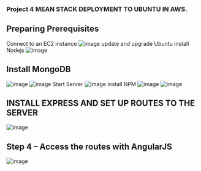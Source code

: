### Project 4 MEAN STACK DEPLOYMENT TO UBUNTU IN AWS.
## Preparing Prerequisites
Connect to an EC2 instance
![image](https://user-images.githubusercontent.com/103155174/168704976-03d690f1-3d76-42ca-8ea2-5a77fe3151bf.png)
update and upgrade Ubuntu 
install Nodejs
![image](https://user-images.githubusercontent.com/103155174/168706302-17fbb299-1100-4800-933f-9a447d2bc58e.png)
## Install MongoDB
![image](https://user-images.githubusercontent.com/103155174/168706794-1a112d11-a405-49b3-9c98-f7a131eccf83.png)
![image](https://user-images.githubusercontent.com/103155174/168707106-81d191b1-cb9f-4708-a52b-7344b8bafd6b.png)
Start Server
![image](https://user-images.githubusercontent.com/103155174/168707411-cb1207cc-1b0f-4aeb-ba3c-4794a83f6e0c.png)
install NPM
![image](https://user-images.githubusercontent.com/103155174/168710340-affe633b-dcd8-4608-88d0-e6ee6f50fe74.png)
![image](https://user-images.githubusercontent.com/103155174/168711829-41b45ecf-ea66-4f06-ae3e-bf026b367b83.png)
## INSTALL EXPRESS AND SET UP ROUTES TO THE SERVER
![image](https://user-images.githubusercontent.com/103155174/168712961-4fd34d95-0f3d-4928-b5c4-7ba796aa5cd0.png)
## Step 4 – Access the routes with AngularJS
![image](https://user-images.githubusercontent.com/103155174/168804358-ddeada26-a35e-42b2-b835-09d0b85216c2.png)
